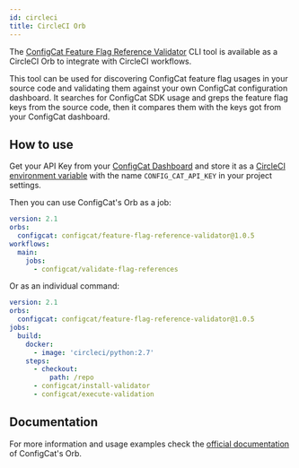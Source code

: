 ```yaml
---
id: circleci
title: CircleCI Orb
---
```


The [ConfigCat Feature Flag Reference Validator](https://github.com/configcat/feature-flag-reference-validator) CLI tool is available as a CircleCI Orb to integrate with CircleCI workflows.

This tool can be used for discovering ConfigCat feature flag usages in your source code and validating them against your own ConfigCat configuration dashboard. It searches for ConfigCat SDK usage and greps the feature flag keys from the source code, then it compares them with the keys got from your ConfigCat dashboard.

## How to use
Get your API Key from your [ConfigCat Dashboard](https://app.configcat.com/connect) and store it as a [CircleCI environment variable](https://circleci.com/docs/2.0/env-vars/#setting-an-environment-variable-in-a-project) with the name `CONFIG_CAT_API_KEY` in your project settings.

Then you can use ConfigCat's Orb as a job:
```yaml
version: 2.1
orbs:
  configcat: configcat/feature-flag-reference-validator@1.0.5
workflows:
  main:
    jobs:
      - configcat/validate-flag-references
```
Or as an individual command:
```yaml
version: 2.1
orbs:
  configcat: configcat/feature-flag-reference-validator@1.0.5
jobs:
  build:
    docker:
      - image: 'circleci/python:2.7'
    steps:
      - checkout:
          path: /repo
      - configcat/install-validator
      - configcat/execute-validation
```

## Documentation
For more information and usage examples check the [official documentation](https://circleci.com/orbs/registry/orb/configcat/feature-flag-reference-validator) of ConfigCat's Orb.
